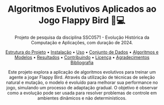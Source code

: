 <h1 align="center">Algoritmos Evolutivos Aplicados ao Jogo Flappy Bird 🦅💻</h1>
<p align="center"> Projeto de pesquisa da disciplina SSC0571 - Evolução Histórica da Computação e Aplicações, com duração de 2024. </p>

<p align="center">
  <a href="#estrutura-do-projeto">Estrutura do Projeto</a> • 
  <a href="#instalacao">Instalação</a> • 
  <a href="#uso">Uso</a> • 
  <a href="#dataset">Conjunto de Dados</a> • 
  <a href="#algoritmos-e-modelos">Algoritmos e Modelos</a> •
  <a href="#resultados">Resultados</a> •
  <a href="#contribuindo">Contribuindo</a> •
  <a href="#licenca">Licença</a> •
  <a href="#agradecimentos">Agradecimentos</a>
  <a href="#bibliografia">Bibliografia</a>
</p>

<p align="center">
Este projeto explora a aplicação de algoritmos evolutivos para treinar um agente a jogar Flappy Bird. Através da utilização de técnicas de seleção natural e mutação, o modelo é evoluído para melhorar sua performance no jogo, simulando um processo de adaptação gradual. O objetivo é observar como a evolução pode ser usada para resolver problemas de controle em ambientes dinâmicos e não determinísticos.
</p>
